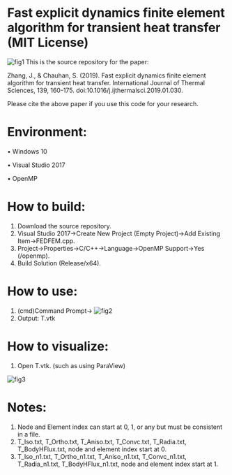 # Fast explicit dynamics finite element algorithm for transient heat transfer (MIT License)

![fig1](https://user-images.githubusercontent.com/93865598/147568282-8c4247c0-cab2-4636-8dda-227df9d0f58c.PNG)
This is the source repository for the paper:

Zhang, J., & Chauhan, S. (2019). Fast explicit dynamics finite element algorithm for transient heat transfer. International Journal of Thermal Sciences, 139, 160-175. doi:10.1016/j.ijthermalsci.2019.01.030.

Please cite the above paper if you use this code for your research.

# Environment:
•	Windows 10

•	Visual Studio 2017

•	OpenMP
# How to build:
1.	Download the source repository.
2.	Visual Studio 2017->Create New Project (Empty Project)->Add Existing Item->FEDFEM.cpp.
3.	Project->Properties->C/C++->Language->OpenMP Support->Yes (/openmp).
4.	Build Solution (Release/x64).
# How to use:
1.	(cmd)Command Prompt-> ![fig2](https://user-images.githubusercontent.com/93865598/147568308-8752fdbb-8067-4c3d-9089-13f631476ce4.PNG)
2.	Output: T.vtk
# How to visualize:
1.	Open T.vtk. (such as using ParaView)

![fig3](https://user-images.githubusercontent.com/93865598/147568315-1d2c3f4c-4dd7-4a6e-b3fe-4169c26555c7.PNG)
# Notes:
1.	Node and Element index can start at 0, 1, or any but must be consistent in a file.
2.	T_Iso.txt, T_Ortho.txt, T_Aniso.txt, T_Convc.txt, T_Radia.txt, T_BodyHFlux.txt, node and element index start at 0.
3.	T_Iso_n1.txt, T_Ortho_n1.txt, T_Aniso_n1.txt, T_Convc_n1.txt, T_Radia_n1.txt, T_BodyHFlux_n1.txt, node and element index start at 1.
